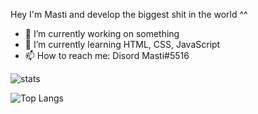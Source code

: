 Hey I'm Masti and develop the biggest shit in the world ^^

- 🔭 I’m currently working on something
- 🌱 I’m currently learning HTML, CSS, JavaScript
- 📫 How to reach me: Disord Masti#5516

![stats](https://github-readme-stats-theta-henna.vercel.app/api?username=mastidermast&show_icons=true&hide_border=true&include_all_commits=true&count_private=true&bg_color=0d1117&text_color=f0f6fc&hide_border=true)

![Top Langs](https://github-readme-stats-theta-henna.vercel.app/api/top-langs/?username=mastidermast&langs_count=10&layout=compact&hide=roff,python&bg_color=0d1117&text_color=f0f6fc&hide_border=true)
